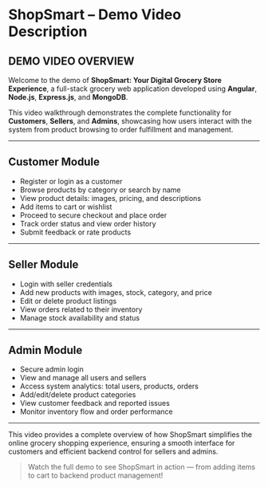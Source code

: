 #  ShopSmart – Demo Video Description

##  DEMO VIDEO OVERVIEW

Welcome to the demo of **ShopSmart: Your Digital Grocery Store Experience**, a full-stack grocery web application developed using **Angular**, **Node.js**, **Express.js**, and **MongoDB**.

This video walkthrough demonstrates the complete functionality for **Customers**, **Sellers**, and **Admins**, showcasing how users interact with the system from product browsing to order fulfillment and management.

---

##  Customer Module

- Register or login as a customer
- Browse products by category or search by name
- View product details: images, pricing, and descriptions
- Add items to cart or wishlist
- Proceed to secure checkout and place order
- Track order status and view order history
- Submit feedback or rate products

---

##  Seller Module

- Login with seller credentials
- Add new products with images, stock, category, and price
- Edit or delete product listings
- View orders related to their inventory
- Manage stock availability and status

---

##  Admin Module

- Secure admin login
- View and manage all users and sellers
- Access system analytics: total users, products, orders
- Add/edit/delete product categories
- View customer feedback and reported issues
- Monitor inventory flow and order performance

---

This video provides a complete overview of how ShopSmart simplifies the online grocery shopping experience, ensuring a smooth interface for customers and efficient backend control for sellers and admins.

> Watch the full demo to see ShopSmart in action — from adding items to cart to backend product management!
